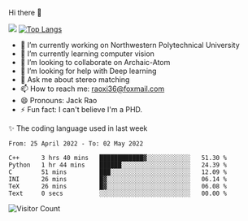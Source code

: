 Hi there 👋

![](https://github-readme-stats.vercel.app/api?username=Raohaocheng)
[![Top Langs](https://github-readme-stats.vercel.app/api/top-langs/?username=Raohaocheng&layout=compact)](https://github.com/anuraghazra/github-readme-stats)

- 🔭 I’m currently working on Northwestern Polytechnical University
- 🌱 I’m currently learning computer vision
- 👯 I’m looking to collaborate on Archaic-Atom
- 🤔 I’m looking for help with Deep learning
- 💬 Ask me about stereo matching
- 📫 How to reach me: raoxi36@foxmail.com
- 😄 Pronouns: Jack Rao
- ⚡ Fun fact: I can't believe I'm a PHD.

✨ The coding language used in last week
<!--START_SECTION:waka-->

```text
From: 25 April 2022 - To: 02 May 2022

C++      3 hrs 40 mins   ████████████▓░░░░░░░░░░░░   51.30 %
Python   1 hr 44 mins    ██████░░░░░░░░░░░░░░░░░░░   24.39 %
C        51 mins         ███░░░░░░░░░░░░░░░░░░░░░░   12.09 %
INI      26 mins         █▓░░░░░░░░░░░░░░░░░░░░░░░   06.14 %
TeX      26 mins         █▓░░░░░░░░░░░░░░░░░░░░░░░   06.08 %
Text     0 secs          ░░░░░░░░░░░░░░░░░░░░░░░░░   00.00 %
```

<!--END_SECTION:waka-->

![Visitor Count](https://profile-counter.glitch.me/Raohaocheng/count.svg)
